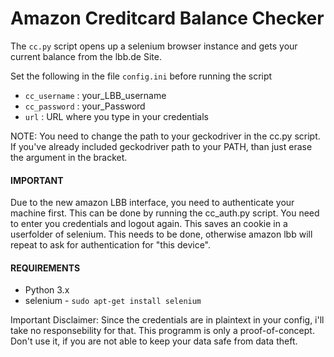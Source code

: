 # Amazon Creditcard Balance Checker

The `cc.py` script opens up a selenium browser instance and gets your current balance from the lbb.de Site. 

Set the following in the file `config.ini` before running the script

- `cc_username` : your_LBB_username
- `cc_password` : your_Password
- `url` : URL where you type in your credentials


NOTE: You need to change the path to your geckodriver in the cc.py script. If you've already included geckodriver path to your PATH, than just erase the argument in the bracket.

#### IMPORTANT

Due to the new amazon LBB interface, you need to authenticate your machine first. This can be done by running the cc_auth.py script. You need to enter you credentials and logout again. This saves an cookie in a userfolder of selenium. This needs to be done, otherwise amazon lbb will repeat to ask for authentication for "this device".

#### REQUIREMENTS

- Python 3.x
- selenium - `sudo apt-get install selenium`


Important Disclaimer: Since the credentials are in plaintext in your config, i'll take no responsebility for that. This programm is only a proof-of-concept. Don't use it, if you are not able to keep your data safe from data theft. 
